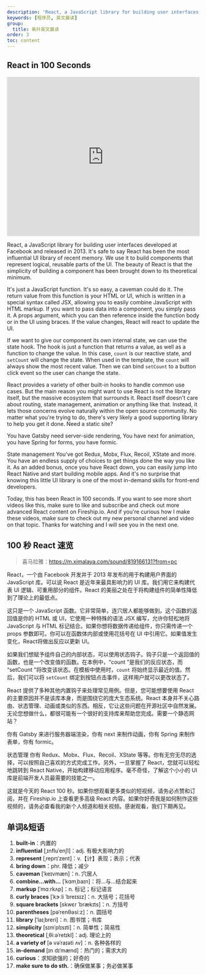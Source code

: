 ```yaml
---
description: 'React, a JavaScript library for building user interfaces developed at Facebook and released in 2013.'
keywords: [程序员, 英文晨读]
group:
  title: 紫升英文晨读
order: 3
toc: content
---
```


## React in 100 Seconds

<iframe width="100%" height="415" src="https://www.youtube.com/embed/Tn6-PIqc4UM?si=pftdNWAeMaunjoBa" title="YouTube video player" frameborder="0" allow="accelerometer; autoplay; clipboard-write; encrypted-media; gyroscope; picture-in-picture; web-share" referrerpolicy="strict-origin-when-cross-origin" allowfullscreen></iframe>

React, a JavaScript library for building user interfaces developed at Facebook and released in 2013. It's safe to say React has been the most influential UI library of recent memory. We use it to build components that represent logical, reusable parts of the UI. The beauty of React is that the simplicity of building a component has been brought down to its theoretical minimum.

It's just a JavaScript function. It's so easy, a caveman could do it. The return value from this function is your HTML or UI, which is written in a special syntax called JSX, allowing you to easily combine JavaScript with HTML markup. If you want to pass data into a component, you simply pass it. A props argument, which you can then reference inside the function body or in the UI using braces. If the value changes, React will react to update the UI.

If we want to give our component its own internal state, we can use the state hook. The hook is just a function that returns a value, as well as a function to change the value. In this case, `count` is our reactive state, and `setCount` will change the state. When used in the template, the `count` will always show the most recent value. Then we can bind `setCount` to a button click event so the user can change the state.

React provides a variety of other built-in hooks to handle common use cases. But the main reason you might want to use React is not the library itself, but the massive ecosystem that surrounds it. React itself doesn't care about routing, state management, animation or anything like that. Instead, it lets those concerns evolve naturally within the open source community. No matter what you're trying to do, there's very likely a good supporting library to help you get it done. Need a static site?

You have Gatsby need server-side rendering, You have next for animation, you have Spring for forms, you have formic.

State management You've got Redux, Mobx, Flux, Recoil, XState and more. You have an endless supply of choices to get things done the way you like it. As an added bonus, once you have React down, you can easily jump into React Native and start building mobile apps. And it's no surprise that knowing this little UI library is one of the most in-demand skills for front-end developers.

Today, this has been React in 100 seconds. If you want to see more short videos like this, make sure to like and subscribe and check out more advanced React content on Fireship.io. And if you're curious how I make these videos, make sure to check out my new personal channel and video on that topic. Thanks for watching and I will see you in the next one.

## 100 秒 React 速览

> 喜马拉雅：https://m.ximalaya.com/sound/819166131?from=pc

React，一个由 Facebook 开发并于 2013 年发布的用于构建用户界面的 JavaScript 库。可以说 React 是近年来最具影响力的 UI 库。我们用它来构建代表 UI 逻辑、可重用部分的组件。React 的美丽之处在于将构建组件的简单性降低到了理论上的最低点。

这只是一个 JavaScript 函数。它非常简单，连穴居人都能够做到。这个函数的返回值是你的 HTML 或 UI，它使用一种特殊的语法 JSX 编写，允许你轻松地将 JavaScript 与 HTML 标记结合。如果你想将数据传递给组件，你只需传递一个 props 参数即可。你可以在函数体内部或使用花括号在 UI 中引用它。如果值发生变化，React将做出反应以更新 UI。

如果我们想赋予组件自己的内部状态，可以使用状态钩子。钩子只是一个返回值的函数，也是一个改变值的函数。在本例中，“count ”是我们的反应状态，而 “setCount ”将改变该状态。在模板中使用时，`count` 将始终显示最近的值。然后，我们可以将 `setCount` 绑定到按钮点击事件，这样用户就可以更改状态了。

React 提供了多种其他内置钩子来处理常见用例。但是，您可能想要使用 React 的主要原因并不是该库本身，而是围绕它的庞大生态系统。React 本身并不关心路由、状态管理、动画或类似的东西。相反，它让这些问题在开源社区中自然发展。无论您想做什么，都很可能有一个很好的支持库来帮助您完成。需要一个静态网站？

你有 Gatsby 来进行服务器端渲染，你有 next 来制作动画，你有 Spring 来制作表单，你有 formic。

状态管理 你有 Redux、Mobx、Flux、Recoil、XState 等等。你有无穷无尽的选择，可以按照自己喜欢的方式完成工作。另外，一旦掌握了 React，您就可以轻松地跳转到 React Native，开始构建移动应用程序。毫不奇怪，了解这个小小的 UI 库是前端开发人员最需要的技能之一。

这就是今天的 React 100 秒。如果你想观看更多类似的短视频，请务必点赞和订阅，并在 Fireship.io 上查看更多高级 React 内容。如果你好奇我是如何制作这些视频的，请务必查看我的新个人频道和相关视频。感谢观看，我们下期再见。

## 单词&短语

1. **built-in**：内置的
2. **influential** [ˌɪnfluˈenʃl]：adj. 有极大影响力的
3. **represent** [ˌreprɪˈzent]：v.【计】表现；表示；代表
4. **bring down**：phr. 降低；减少
5. **caveman** [ˈkeɪvmæn]：n. 穴居人
6. **combine...with...** [ˈkɑmˌbaɪn]：将...与...结合起来
7. **markup** [ˈmɑːrkʌp]：n. 标记；标记语言
8. **curly braces** [ˈkɝːli ˈbreɪsɪz]：n. 大括号；花括号
9. **square brackets** [skwɛr ˈbrækɪts]：n. 方括号
10. **parentheses** [pəˈrenθəsiːz]：n. 圆括号
11. **library** [ˈlaɪˌbreri]：n. 图书馆；书库
12. **simplicity** [sɪmˈplɪsɪti]：n. 简单性；简易性
13. **theoretical** [ˌθiːəˈretɪkl]：adj. 理论上的
14. **a variety of** [ə vəˈraɪəti ʌv]：n. 各种各样的
15. **in-demand** [ɪn dɪˈmænd]：热门的；需求大的
16. **curious**：求知欲强的；好奇的
17. **make sure to do sth.**：确保做某事；务必做某事
